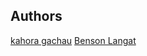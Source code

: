 ## Authors
[kahora gachau](https://github.com/kahoragachau)
[Benson Langat](https://github.com/benie254)
